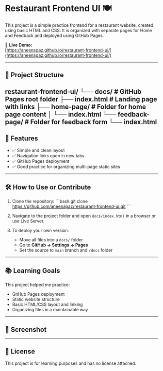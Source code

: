 # Restaurant Frontend UI 🍽️

This project is a simple practice frontend for a restaurant website, created using basic HTML and CSS. It is organized with separate pages for Home and Feedback and deployed using GitHub Pages.

🔗 **Live Demo:**  
[https://aneenapaz.github.io/restaurant-frontend-ui/](https://aneenapaz.github.io/restaurant-frontend-ui/)

---

## 📁 Project Structure

restaurant-frontend-ui/ └── docs/ # GitHub Pages root folder ├── index.html # Landing page with links ├── home-page/ # Folder for home page content │ └── index.html └── feedback-page/ # Folder for feedback form └── index.html
---

## 🚀 Features

- ✅ Simple and clean layout  
- ✅ Navigation links open in new tabs  
- ✅ GitHub Pages deployment  
- ✅ Good practice for organizing multi-page static sites  

---

## 🛠️ How to Use or Contribute

1. Clone the repository:
   \`\`\`bash
   git clone https://github.com/aneenapaz/restaurant-frontend-ui.git
   \`\`\`

2. Navigate to the project folder and open `docs/index.html` in a browser or use Live Server.

3. To deploy your own version:
   - Move all files into a `docs/` folder
   - Go to **GitHub → Settings → Pages**
   - Set the source to `main` branch and `/docs` folder

---

## 📚 Learning Goals

This project helped me practice:
- GitHub Pages deployment  
- Static website structure  
- Basic HTML/CSS layout and linking  
- Organizing files in a maintainable way  

---

## 📸 Screenshot

<!-- Optional: Save a screenshot as docs/landing-page-screenshot.png -->
<!-- ![Landing Page Screenshot](docs/landing-page-screenshot.png) -->

---

## 📄 License

This project is for learning purposes and has no license attached.
